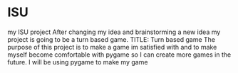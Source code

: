 # ISU
my ISU project
After changing my idea and brainstorming a new idea my project is going to be a turn based game.
TITLE: Turn based game
The purpose of this project is to make a game im satisfied with and to make myself become comfortable with pygame so I can create more games in the future.
I will be using pygame to make my game
